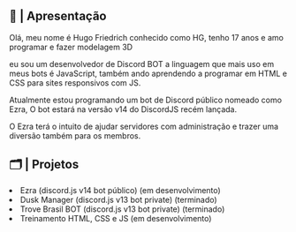<div>
<h2>📜 | Apresentação</h2>
<p>Olá, meu nome é Hugo Friedrich conhecido como HG, tenho 17 anos e amo programar e fazer modelagem 3D</p>
<p>eu sou um desenvolvedor de Discord BOT a linguagem que mais uso em meus bots é JavaScript, também ando aprendendo a programar em HTML e CSS para sites responsivos com JS.</p>
<p>Atualmente estou programando um bot de Discord público nomeado como Ezra, O bot estará na versão v14 do DiscordJS recém lançada.</p> 
<p>O Ezra terá o intuito de ajudar servidores com administração e trazer uma diversão também para os membros.</p>
<h2>🗂️ | Projetos</h2>
<li>Ezra (discord.js v14 bot público) (em desenvolvimento)
<li>Dusk Manager (discord.js v13 bot private) (terminado)
<li>Trove Brasil BOT (discord.js v13 bot private) (terminado)
<li>Treinamento HTML, CSS e JS (em desenvolvimento)
  </li>
</div>
